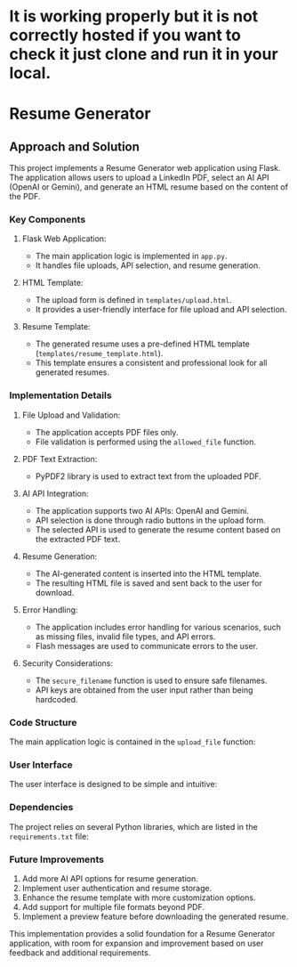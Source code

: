 # It is working properly but it is not correctly hosted if you want to check it just clone and run it in your local.
# Resume Generator

## Approach and Solution

This project implements a Resume Generator web application using Flask. The application allows users to upload a LinkedIn PDF, select an AI API (OpenAI or Gemini), and generate an HTML resume based on the content of the PDF.

### Key Components

1. Flask Web Application:
   - The main application logic is implemented in `app.py`.
   - It handles file uploads, API selection, and resume generation.

2. HTML Template:
   - The upload form is defined in `templates/upload.html`.
   - It provides a user-friendly interface for file upload and API selection.

3. Resume Template:
   - The generated resume uses a pre-defined HTML template (`templates/resume_template.html`).
   - This template ensures a consistent and professional look for all generated resumes.

### Implementation Details

1. File Upload and Validation:
   - The application accepts PDF files only.
   - File validation is performed using the `allowed_file` function.

2. PDF Text Extraction:
   - PyPDF2 library is used to extract text from the uploaded PDF.

3. AI API Integration:
   - The application supports two AI APIs: OpenAI and Gemini.
   - API selection is done through radio buttons in the upload form.
   - The selected API is used to generate the resume content based on the extracted PDF text.

4. Resume Generation:
   - The AI-generated content is inserted into the HTML template.
   - The resulting HTML file is saved and sent back to the user for download.

5. Error Handling:
   - The application includes error handling for various scenarios, such as missing files, invalid file types, and API errors.
   - Flash messages are used to communicate errors to the user.

6. Security Considerations:
   - The `secure_filename` function is used to ensure safe filenames.
   - API keys are obtained from the user input rather than being hardcoded.

### Code Structure

The main application logic is contained in the `upload_file` function:

### User Interface

The user interface is designed to be simple and intuitive:


### Dependencies

The project relies on several Python libraries, which are listed in the `requirements.txt` file:


### Future Improvements

1. Add more AI API options for resume generation.
2. Implement user authentication and resume storage.
3. Enhance the resume template with more customization options.
4. Add support for multiple file formats beyond PDF.
5. Implement a preview feature before downloading the generated resume.

This implementation provides a solid foundation for a Resume Generator application, with room for expansion and improvement based on user feedback and additional requirements.
